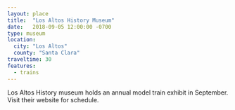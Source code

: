 ```yaml
---
layout: place
title:  "Los Altos History Museum"
date:   2018-09-05 12:00:00 -0700
type: museum
location:
  city: "Los Altos"
  county: "Santa Clara"
traveltime: 30
features:
  - trains
---
```


Los Altos History museum holds an annual model train exhibit in September. Visit their website for schedule.
